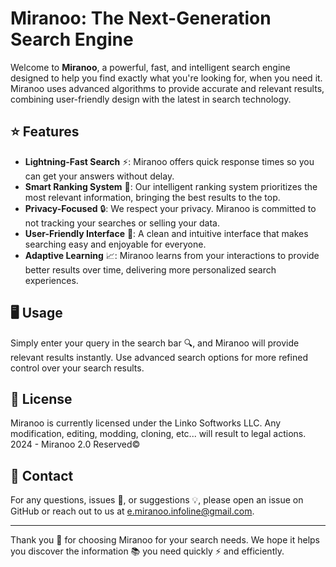 # Miranoo: The Next-Generation Search Engine

Welcome to **Miranoo**, a powerful, fast, and intelligent search engine designed to help you find exactly what you're looking for, when you need it. Miranoo uses advanced algorithms to provide accurate and relevant results, combining user-friendly design with the latest in search technology.

## ⭐ Features
- **Lightning-Fast Search** ⚡: Miranoo offers quick response times so you can get your answers without delay.
- **Smart Ranking System** 🧠: Our intelligent ranking system prioritizes the most relevant information, bringing the best results to the top.
- **Privacy-Focused** 🔒: We respect your privacy. Miranoo is committed to not tracking your searches or selling your data.
- **User-Friendly Interface** 👥: A clean and intuitive interface that makes searching easy and enjoyable for everyone.
- **Adaptive Learning** 📈: Miranoo learns from your interactions to provide better results over time, delivering more personalized search experiences.

## 🖥️ Usage
Simply enter your query in the search bar 🔍, and Miranoo will provide relevant results instantly. Use advanced search options for more refined control over your search results.

## 📜 License
Miranoo is currently licensed under the Linko Softworks LLC. Any modification, editing, modding, cloning, etc... will result to legal actions.
2024 - Miranoo 2.0 Reserved©

## 📧 Contact
For any questions, issues 🐛, or suggestions 💡, please open an issue on GitHub or reach out to us at [e.miranoo.infoline@gmail.com](mailto:e.miranoo.infoline@gmail.com).

---

Thank you 🙏 for choosing Miranoo for your search needs. We hope it helps you discover the information 📚 you need quickly ⚡ and efficiently.
